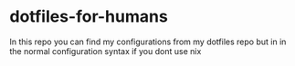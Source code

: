# dotfiles-for-humans

In this repo you can find my configurations from my dotfiles repo but in in the normal configuration syntax if you dont use nix
